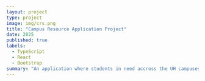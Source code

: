 ```yaml
---
layout: project
type: project
image: img/crs.png
title: "Campus Resource Application Project"
date: 2025
published: true
labels:
  - TypeScript
  - React
  - Bootstrap
summary: "An application where students in need accross the UH campuses can borrow resources for use."
---
```



